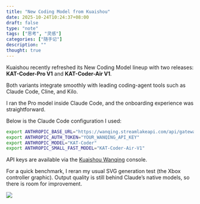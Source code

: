```yaml
---
title: "New Coding Model from Kuaishou"
date: 2025-10-24T10:24:37+08:00
draft: false
type: "note"
tags: ["思考", "灵感"]
categories: ["随手记"]
description: ""
thought: true
---
```


Kuaishou recently refreshed its New Coding Model lineup with two releases: **KAT-Coder-Pro V1** and **KAT-Coder-Air V1**.

Both variants integrate smoothly with leading coding-agent tools such as Claude Code, Cline, and Kilo.

I ran the Pro model inside Claude Code, and the onboarding experience was straightforward.

Below is the Claude Code configuration I used:

```bash
export ANTHROPIC_BASE_URL="https://wanqing.streamlakeapi.com/api/gateway/v1/endpoints/ep-xxx-xxx/claude-code-proxy"
export ANTHROPIC_AUTH_TOKEN="YOUR_WANQING_API_KEY"
export ANTHROPIC_MODEL="KAT-Coder"
export ANTHROPIC_SMALL_FAST_MODEL="KAT-Coder-Air-V1"
```

API keys are available via the [Kuaishou Wanqing](https://www.streamlake.com) console.

For a quick benchmark, I reran my usual SVG generation test (the Xbox controller graphic). Output quality is still behind Claude’s native models, so there is room for improvement.

![](https://image-1325800846.cos.ap-nanjing.myqcloud.com/ScreenShot_2025-10-24_111215_221.png)
